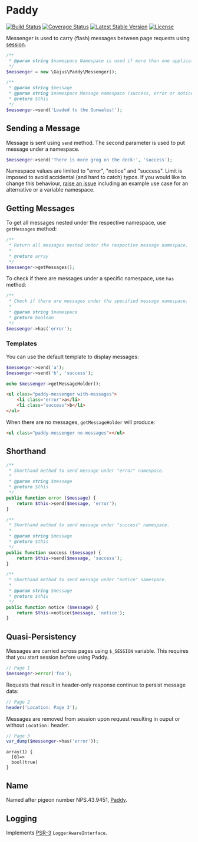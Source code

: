 # Paddy

[![Build Status](https://travis-ci.org/gajus/paddy.png?branch=master)](https://travis-ci.org/gajus/paddy)
[![Coverage Status](https://coveralls.io/repos/gajus/paddy/badge.png?branch=master)](https://coveralls.io/r/gajus/paddy?branch=master)
[![Latest Stable Version](https://poser.pugx.org/gajus/paddy/version.png)](https://packagist.org/packages/gajus/paddy)
[![License](https://poser.pugx.org/gajus/paddy/license.png)](https://packagist.org/packages/gajus/paddy)

Messenger is used to carry (flash) messages between page requests using [session](http://www.php.net/manual/en/features.sessions.php).

```php
/**
 * @param string $namespace Namespace is used if more than one application is using Messenger. Defaults to the SERVER_NAME or "default".
 */
$messenger = new \Gajus\Paddy\Messenger();

/**
 * @param string $message
 * @param string $namespace Message namespace (success, error or notice).
 * @return $this
 */
$messenger->send('Loaded to the Gunwales!');
```

## Sending a Message

Message is sent using `send` method. The second parameter is used to put message under a namespace.

```php
$messenger->send('There is more grog on the deck!', 'success');
```

Namespace values are limited to "error", "notice" and "success". Limit is imposed to avoid accidental (and hard to catch) typos. If you would like to change this behaviour, [raise an issue](https://github.com/gajus/skip/issues) including an example use case for an alternative or a variable namespace.

## Getting Messages

To get all messages nested under the respective namespace, use `getMessages` method:

```php
/**
 * Return all messages nested under the respective message namespace.
 * 
 * @return array
 */
$messenger->getMessages();
```

To check if there are messages under a specific namespace, use `has` method:

```php
/**
 * Check if there are messages under the specified message namespace.
 * 
 * @param string $namespace
 * @return boolean
 */
$messenger->has('error');
```

### Templates

You can use the default template to display messages:

```php
$messenger->send('a');
$messenger->send('b', 'success');

echo $messenger->getMessageHolder();
```

```html
<ul class="paddy-messenger with-messages">
    <li class="error">a</li>
    <li class="success">b</li>
</ul>
```

When there are no messages, `getMessageHolder` will produce:

```html
<ul class="paddy-messenger no-messages"></ul>
```

## Shorthand

```php
/**
 * Shorthand method to send message under "error" namespace.
 *
 * @param string $message
 * @return $this
 */
public function error ($message) {
    return $this->send($message, 'error');
}

/**
 * Shorthand method to send message under "success" namespace.
 *
 * @param string $message
 * @return $this
 */
public function success ($message) {
    return $this->send($message, 'success');
}

/**
 * Shorthand method to send message under "notice" namespace.
 *
 * @param string $message
 * @return $this
 */
public function notice ($message) {
    return $this->notice($message, 'notice');
}
```

## Quasi-Persistency

Messages are carried across pages using `$_SESSION` variable. This requires that you start session before using Paddy.

```php
// Page 1
$messenger->error('foo');
```

Requests that result in header-only response continue to persist message data:

```php
// Page 2
header('Location: Page 3');
```

Messages are removed from session upon request resulting in ouput or without `Location:` header.

```php
// Page 3
var_dump($messenger->has('error'));
```

```
array(1) {
  [0]=>
  bool(true)
}
```

## Name

Named after pigeon number NPS.43.9451, [Paddy](http://en.wikipedia.org/wiki/Paddy_(pigeon)).

## Logging

Implements [PSR-3](https://github.com/php-fig/fig-standards/blob/master/accepted/PSR-3-logger-interface.md) `LoggerAwareInterface`.
